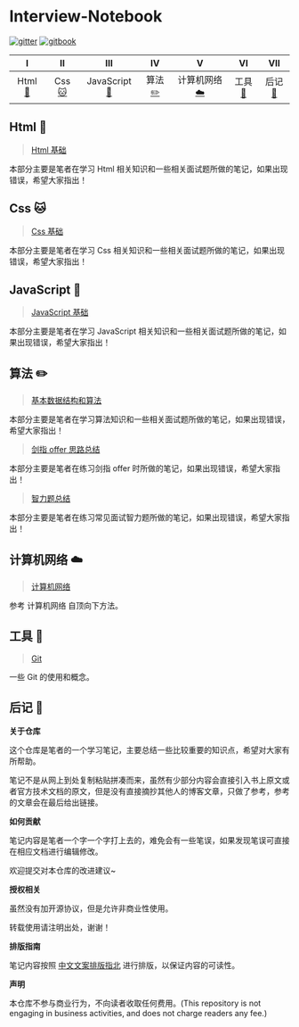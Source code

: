 # Interview-Notebook

[![gitter](https://img.shields.io/badge/_-gitter-blue.svg)]() [![gitbook](https://img.shields.io/badge/>-gitbook-blue.svg)]() 

|               Ⅰ                |                    Ⅱ                     |                   Ⅲ                    |                     Ⅳ                      |                     Ⅴ                      |                   Ⅵ                   |           Ⅶ           |    
| :----------------------------: | :--------------------------------------: | :------------------------------------: | :----------------------------------------: | :----------------------------------------: | :-----------------------------------: | :-------------------: | 
| Html [:baby_chick:](#Html-baby_chick) | Css [:cat:](#Css-cat) | JavaScript[:koala:](#JavaScript-koala)| 算法[:pencil2:](#算法-pencil2) |  计算机网络[:cloud:](#计算机网络-cloud) | 工具[:hammer:](#工具-hammer) | 后记[:memo:](#后记-memo) |

## Html :baby_chick:

> [Html 基础](https://github.com/CavsZhouyou/Interview-Notebook/blob/master/Html/Html.md)

本部分主要是笔者在学习 Html 相关知识和一些相关面试题所做的笔记，如果出现错误，希望大家指出！

## Css :cat:

> [Css 基础](https://github.com/CavsZhouyou/Interview-Notebook/tree/master/Css/Css.md)

本部分主要是笔者在学习 Css 相关知识和一些相关面试题所做的笔记，如果出现错误，希望大家指出！

## JavaScript :koala:

> [JavaScript 基础](https://github.com/CavsZhouyou/Interview-Notebook/tree/master/JavaScript/JavaScript.md) 

本部分主要是笔者在学习 JavaScript 相关知识和一些相关面试题所做的笔记，如果出现错误，希望大家指出！

## 算法 :pencil2:

> [基本数据结构和算法](https://github.com/CavsZhouyou/Interview-Notebook/blob/master/%E7%AE%97%E6%B3%95/%E7%AE%97%E6%B3%95.md) 

本部分主要是笔者在学习算法知识和一些相关面试题所做的笔记，如果出现错误，希望大家指出！

> [剑指 offer 思路总结](https://github.com/CavsZhouyou/Interview-Notebook/blob/master/%E7%AE%97%E6%B3%95/%E5%89%91%E6%8C%87offer.md)

本部分主要是笔者在练习剑指 offer 时所做的笔记，如果出现错误，希望大家指出！

> [智力题总结](https://github.com/CavsZhouyou/Interview-Notebook/blob/master/%E7%AE%97%E6%B3%95/%E6%99%BA%E5%8A%9B%E9%A2%98.md)

本部分主要是笔者在练习常见面试智力题所做的笔记，如果出现错误，希望大家指出！

## 计算机网络 :cloud:

> [计算机网络](https://github.com/CavsZhouyou/Interview-Notebook/blob/master/%E8%AE%A1%E7%AE%97%E6%9C%BA%E7%BD%91%E7%BB%9C/%E8%AE%A1%E7%AE%97%E6%9C%BA%E7%BD%91%E7%BB%9C.md) 

参考 计算机网络 自顶向下方法。

## 工具 :hammer:

> [Git](https://github.com/CavsZhouyou/Interview-Notebook/blob/master/%E5%B7%A5%E5%85%B7/%E5%B7%A5%E5%85%B7.md) 

一些 Git 的使用和概念。

## 后记 :memo:

**关于仓库**

这个仓库是笔者的一个学习笔记，主要总结一些比较重要的知识点，希望对大家有所帮助。

笔记不是从网上到处复制粘贴拼凑而来，虽然有少部分内容会直接引入书上原文或者官方技术文档的原文，但是没有直接摘抄其他人的博客文章，只做了参考，参考的文章会在最后给出链接。

**如何贡献**

笔记内容是笔者一个字一个字打上去的，难免会有一些笔误，如果发现笔误可直接在相应文档进行编辑修改。

欢迎提交对本仓库的改进建议~

**授权相关**

虽然没有加开源协议，但是允许非商业性使用。

转载使用请注明出处，谢谢！

**排版指南**

笔记内容按照 [中文文案排版指北](http://mazhuang.org/wiki/chinese-copywriting-guidelines/) 进行排版，以保证内容的可读性。

**声明**

本仓库不参与商业行为，不向读者收取任何费用。(This repository is not engaging in business activities, and does not charge readers any fee.)

